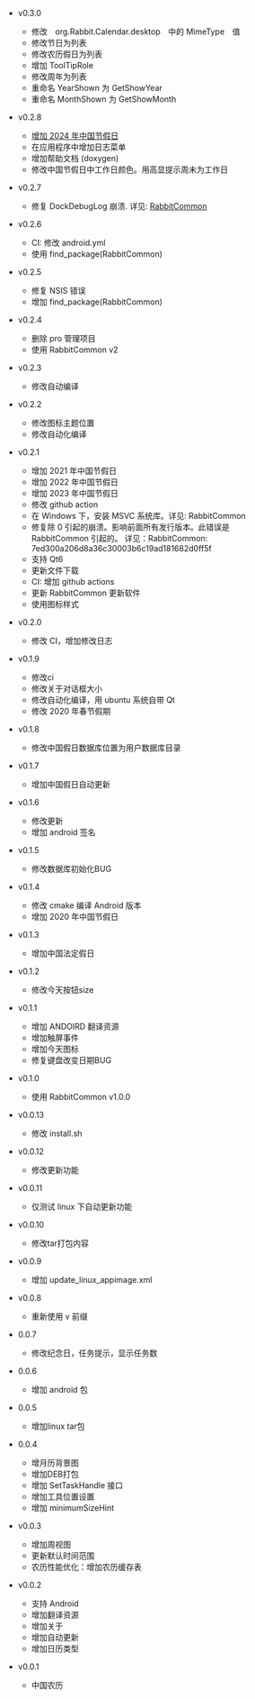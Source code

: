 - v0.3.0
  + 修改　org.Rabbit.Calendar.desktop　中的 MimeType　值
  + 修改节日为列表
  + 修改农历假日为列表
  + 增加 ToolTipRole
  + 修改周年为列表
  + 重命名 YearShown 为 GetShowYear
  + 重命名 MonthShown 为 GetShowMonth
  
- v0.2.8
  + [增加 2024 年中国节假日](https://www.gov.cn/zhengce/content/202310/content_6911527.htm)
  + 在应用程序中增加日志菜单
  + 增加帮助文档 (doxygen)
  + 修改中国节假日中工作日颜色。用高显提示周未为工作日

- v0.2.7
  + 修复 DockDebugLog 崩溃. 详见: [RabbitCommon](https://github.com/KangLin/RabbitCommon/commit/af2e434e39af35876113436ead2a946efcf74199)

- v0.2.6
  + CI: 修改 android.yml
  + 使用 find_package(RabbitCommon)

- v0.2.5
  + 修复 NSIS 错误
  + 增加 find_package(RabbitCommon)

- v0.2.4
  + 删除 pro 管理项目
  + 使用 RabbitCommon v2

- v0.2.3
  + 修改自动编译

- v0.2.2
  + 修改图标主题位置
  + 修改自动化编译

- v0.2.1
  + 增加 2021 年中国节假日
  + 增加 2022 年中国节假日
  + 增加 2023 年中国节假日
  + 修改 github action
  + 在 Windows 下，安装 MSVC 系统库。详见: RabbitCommon
  + 修复除 0 引起的崩溃。影响前面所有发行版本。此错误是 RabbitCommon 引起的。
    详见：RabbitCommon: 7ed300a206d8a36c30003b6c19ad181682d0ff5f
  + 支持 Qt6
  + 更新文件下载
  + CI: 增加 github actions
  + 更新 RabbitCommon 更新软件
  + 使用图标样式

- v0.2.0
  + 修改 CI，增加修改日志

- v0.1.9
  + 修改ci
  + 修改关于对话框大小
  + 修改自动化编译，用 ubuntu 系统自带 Qt
  + 修改 2020 年春节假期

- v0.1.8
  + 修改中国假日数据库位置为用户数据库目录

- v0.1.7
  + 增加中国假日自动更新

- v0.1.6
  + 修改更新
  + 增加 android 签名

- v0.1.5
  + 修改数据库初始化BUG

- v0.1.4
  + 修改 cmake 编译 Android 版本
  + 增加 2020 年中国节假日

- v0.1.3
  + 增加中国法定假日

- v0.1.2
  + 修改今天按钮size

- v0.1.1
  + 增加 ANDOIRD 翻译资源
  + 增加触屏事件
  + 增加今天图标
  + 修复键盘改变日期BUG

- v0.1.0
  + 使用 RabbitCommon v1.0.0

- v0.0.13
  + 修改 install.sh

- v0.0.12
  + 修改更新功能

- v0.0.11
  + 仅测试 linux 下自动更新功能

- v0.0.10
  + 修改tar打包内容
  
- v0.0.9
  + 增加 update_linux_appimage.xml

- v0.0.8
  + 重新使用 v 前缀

- 0.0.7
  + 修改纪念日，任务提示，显示任务数
  
- 0.0.6
  + 增加 android 包
  
- 0.0.5
  + 增加linux tar包
  
- 0.0.4
  + 增月历背景图
  + 增加DEB打包
  + 增加 SetTaskHandle 接口
  + 增加工具位置设置
  + 增加 minimumSizeHint 
  
- v0.0.3
  + 增加周视图
  + 更新默认时间范围
  + 农历性能优化：增加农历缓存表

- v0.0.2
  + 支持 Android
  + 增加翻译资源
  + 增加关于
  + 增加自动更新
  + 增加日历类型
  
- v0.0.1
  - 中国农历

